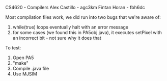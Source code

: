 CS4620 - Compilers
Alex Castillo - agc3km
Fintan Horan - fbh6dc

Most compilation files work, we did run into two bugs that we're aware of:
1. while(true) loops eventually halt with an error message
2. for some cases (we found this in PA5obj.java), it executes setPixel with an incorrect bit - not sure why it does that 

To test:
1. Open PA5
2. "make"
3. Compile .java file
4. Use MJSIM

